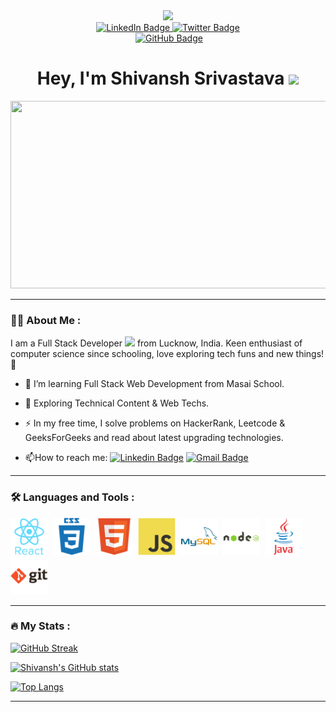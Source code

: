 <!--### Hi there 👋-->


<!--**th3qui85ly/th3qui85ly** is a ✨ _special_ ✨ repository because its `README.md` (this file) appears on your GitHub profile.

<!--Here are some ideas to get you started:

- 🔭 I’m currently working on ...
- 🌱 I’m currently learning ...
- 👯 I’m looking to collaborate on ...
- 🤔 I’m looking for help with ...
- 💬 Ask me about ...
- 📫 How to reach me: ...
- 😄 Pronouns: He/Him
- ⚡ Fun fact: 
-->

<div id="header" align="center">
  <img src="https://media.giphy.com/media/M9gbBd9nbDrOTu1Mqx/giphy.gif" width="100"/>
  <div id="badges">
    <a href="https://www.linkedin.com/in/shivansh-srivastava19/">
      <img src="https://img.shields.io/badge/LinkedIn-blue?style=for-the-badge&logo=linkedin&logoColor=white" alt="LinkedIn Badge"/>
    </a>
    <a href="https://twitter.com/th3qui85ly">
      <img src="https://img.shields.io/badge/Twitter-blue?style=for-the-badge&logo=twitter&logoColor=white" alt="Twitter Badge"/>
    </a>
  </div>
  <img src="https://komarev.com/ghpvc/?username=th3qui85ly&style=flat-square&color=blue" alt=""/>
<a href="https://github.com/th3qui85ly?tab=followers"><img src="https://img.shields.io/github/followers/th3qui85ly?label=Followers&style=social" alt="GitHub Badge"></a>
  <h1 color="blue">
    Hey, I'm Shivansh Srivastava
    <img src="https://media.giphy.com/media/hvRJCLFzcasrR4ia7z/giphy.gif" width="30px"/>
  </h1>
</div>
<div align="center">
  <img src="https://media.giphy.com/media/dWesBcTLavkZuG35MI/giphy.gif" width="600" height="300"/>
</div>

---

### :man_technologist: About Me :
I am a Full Stack Developer <img src="https://media.giphy.com/media/WUlplcMpOCEmTGBtBW/giphy.gif" width="30"> from Lucknow, India. Keen enthusiast of computer science since schooling, love exploring tech funs and new things! 👀
- :telescope: I’m learning Full Stack Web Development from Masai School.

- :seedling: Exploring Technical Content & Web Techs.

- :zap: In my free time, I solve problems on HackerRank, Leetcode & GeeksForGeeks and read about latest upgrading technologies.

- :mailbox:How to reach me: [![Linkedin Badge](https://img.shields.io/badge/-shivansh1912-blue?style=flat&logo=Linkedin&logoColor=white)](https://linkedin.com/in/shivansh-srivastava19) [![Gmail Badge](https://img.shields.io/badge/-shivansh.srivastava1912@gmail.com-red?style=flat&logo=Gmail&logoColor=white)](mailto:duttasuravi225@gmail.com)

---

### :hammer_and_wrench: Languages and Tools :
<div>
  <img src="https://github.com/devicons/devicon/blob/master/icons/react/react-original-wordmark.svg" title="React" alt="React" width="60" height="60"/>&nbsp;
  <!--<img src="https://github.com/devicons/devicon/blob/master/icons/redux/redux-original.svg" title="Redux" alt="Redux " width="40" height="40"/>&nbsp;-->
  <img src="https://github.com/devicons/devicon/blob/master/icons/css3/css3-plain-wordmark.svg"  title="CSS3" alt="CSS" width="60" height="60"/>&nbsp;
  <img src="https://github.com/devicons/devicon/blob/master/icons/html5/html5-original.svg" title="HTML5" alt="HTML" width="60" height="60"/>&nbsp;
  <img src="https://github.com/devicons/devicon/blob/master/icons/javascript/javascript-original.svg" title="JavaScript" alt="JavaScript" width="60" height="60"/>&nbsp;
  <!--<img src="https://github.com/devicons/devicon/blob/master/icons/firebase/firebase-plain-wordmark.svg" title="Firebase" alt="Firebase" width="40" height="40"/>&nbsp;-->
  <img src="https://github.com/devicons/devicon/blob/master/icons/mysql/mysql-original-wordmark.svg" title="MySQL"  alt="MySQL" width="60" height="60"/>&nbsp;
  <img src="https://github.com/devicons/devicon/blob/master/icons/nodejs/nodejs-original-wordmark.svg" title="NodeJS" alt="NodeJS" width="60" height="60"/>&nbsp;
  <img src="https://github.com/devicons/devicon/blob/master/icons/java/java-original-wordmark.svg" title="Java" alt="Java" width="60" height="60"/>&nbsp;
  <img src="https://github.com/devicons/devicon/blob/master/icons/git/git-original-wordmark.svg" title="Git" **alt="Git" width="60" height="60"/>
</div>

---

### :fire: My Stats :
[![GitHub Streak](http://github-readme-streak-stats.herokuapp.com?user=th3qui85ly&theme=radical&background=000000)](https://git.io/streak-stats)

[![Shivansh's GitHub stats](https://github-readme-stats.vercel.app/api?username=th3qui85ly&theme=radical)](https://github.com/th3qui85ly/github-readme-stats)

[![Top Langs](https://github-readme-stats.vercel.app/api/top-langs/?username=th3qui85ly&layout=compact&theme=radical)](https://github.com/th3qui85ly/github-readme-stats)

---

